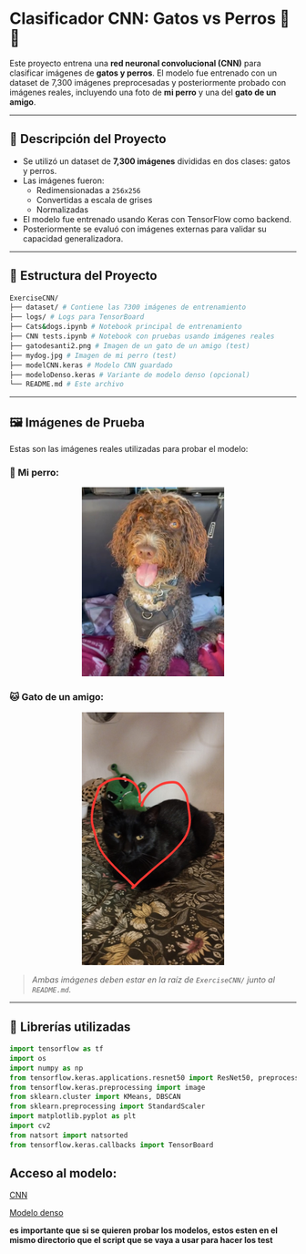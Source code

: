 # Clasificador CNN: Gatos vs Perros 🐶🐱

Este proyecto entrena una **red neuronal convolucional (CNN)** para clasificar imágenes de **gatos y perros**. El modelo fue entrenado con un dataset de 7,300 imágenes preprocesadas y posteriormente probado con imágenes reales, incluyendo una foto de **mi perro** y una del **gato de un amigo**.

---

## 🧠 Descripción del Proyecto

- Se utilizó un dataset de **7,300 imágenes** divididas en dos clases: gatos y perros.
- Las imágenes fueron:
  - Redimensionadas a `256x256`
  - Convertidas a escala de grises
  - Normalizadas
- El modelo fue entrenado usando Keras con TensorFlow como backend.
- Posteriormente se evaluó con imágenes externas para validar su capacidad generalizadora.

---

## 📁 Estructura del Proyecto

```bash
ExerciseCNN/
├── dataset/ # Contiene las 7300 imágenes de entrenamiento
├── logs/ # Logs para TensorBoard
├── Cats&dogs.ipynb # Notebook principal de entrenamiento
├── CNN tests.ipynb # Notebook con pruebas usando imágenes reales
├── gatodesanti2.png # Imagen de un gato de un amigo (test)
├── mydog.jpg # Imagen de mi perro (test)
├── modelCNN.keras # Modelo CNN guardado
├── modeloDenso.keras # Variante de modelo denso (opcional)
└── README.md # Este archivo
```


---

## 🖼️ Imágenes de Prueba

Estas son las imágenes reales utilizadas para probar el modelo:

### 🐶 Mi perro:
<p align="center">
  <img src="mydog.jpg" alt="Project Logo" width="250"/>
</p>

### 🐱 Gato de un amigo:
<p align="center">
  <img src="gatoamigo.jpg" alt="Project Logo" width="250"/>
</p>

> _Ambas imágenes deben estar en la raíz de `ExerciseCNN/` junto al `README.md`._

---

## 🧰 Librerías utilizadas

```python
import tensorflow as tf
import os
import numpy as np
from tensorflow.keras.applications.resnet50 import ResNet50, preprocess_input, decode_predictions
from tensorflow.keras.preprocessing import image
from sklearn.cluster import KMeans, DBSCAN
from sklearn.preprocessing import StandardScaler
import matplotlib.pyplot as plt
import cv2
from natsort import natsorted
from tensorflow.keras.callbacks import TensorBoard
```

## Acceso al modelo:
[CNN](https://drive.google.com/drive/u/1/folders/1_Sp6UW9eMSj_rKKkd-VeUDhuO_siYXV1)

[Modelo denso](https://drive.google.com/drive/u/1/folders/1_Sp6UW9eMSj_rKKkd-VeUDhuO_siYXV1)

**es importante que si se quieren probar los modelos, estos esten en el mismo directorio que el script que se vaya a usar para hacer los test**